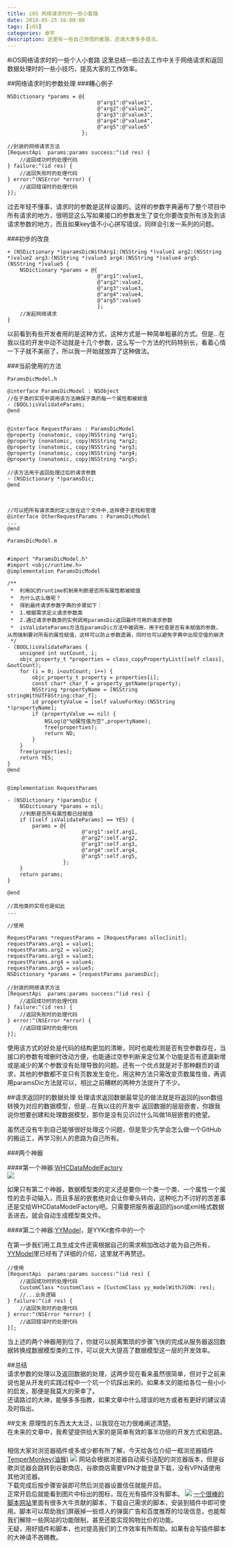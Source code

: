 ```yaml
---
title: iOS 网络请求时的一些小套路 
date: 2018-05-25 16:00:00
tags: [iOS]
categories: 卓平
description: 这里有一些自己领悟的套路，还请大家多多提点。
---
```

#iOS网络请求时的一些个人小套路
这里总结一些过去工作中关于网络请求和返回数据处理时的一些小技巧，提高大家的工作效率。

##网络请求时的参数处理
###糟心例子

```
NSDictionary *params = @{
                             @"arg1":@"value1",
                             @"arg2":@"value2",
                             @"arg3":@"value3",
                             @"arg4":@"value4",
                             @"arg5":@"value5"
                        }; 
                        
//封装的网络请求方法 
[RequestApi  params:params success:^(id res) {
    //返回成功时的处理代码
} failure:^(id res) {
    //返回失败时的处理代码
} error:^(NSError *error) {
    //返回错误时的处理代码
}];                           
```

过去年轻不懂事，请求时的参数是这样设置的。这样的参数字典遍布了整个项目中所有请求的地方，很明显这么写如果接口的参数发生了变化你要改变所有涉及到该请求参数的地方，而且如果key值不小心拼写错误，同样会引发一系列的问题。

###初步的改良
```
+ (NSDictionary *)paramsDicWithArg1:(NSString *)value1 arg2:(NSString *)value2 arg3:(NSString *)value3 arg4:(NSString *)value4 arg5:(NSString *)value5 {
    NSDictionary *params = @{
                             @"arg1":value1,
                             @"arg2":value2,
                             @"arg3":value3,
                             @"arg4":value4,
                             @"arg5":value5
                             };
    //发起网络请求
}
```

以前看到有些开发者用的是这种方式，这种方式是一种简单粗暴的方式。但是...在我以往的开发中动不动就是十几个参数，这么写一个方法的代码特别长，看着心情一下子就不美丽了，所以我一开始就放弃了这种做法。

###当前使用的方法
```
ParamsDicModel.h

@interface ParamsDicModel : NSObject
//在子类的实现中调用该方法确保子类的每一个属性都被赋值
- (BOOL)isValidateParams;
@end


@interface RequestParams : ParamsDicModel
@property (nonatomic, copy)NSString *arg1;
@property (nonatomic, copy)NSString *arg2;
@property (nonatomic, copy)NSString *arg3;
@property (nonatomic, copy)NSString *arg4;
@property (nonatomic, copy)NSString *arg5;

//该方法用于返回处理过后的请求参数
- (NSDictionary *)paramsDic;
@end



//可以把所有请求类的定义放在这个文件中,这样便于查找和管理
@interface OtherRequestParams : ParamsDicModel
...
@end
```

```
ParamsDicModel.m


#import "ParamsDicModel.h"
#import <objc/runtime.h>
@implementation ParamsDicModel

/**
 *	利用OC的runtime机制来判断是否所有属性都被赋值
 *  为什么这么做呢？
 *  得到最终请求参数字典的步骤如下：
 *  1.根据需求定义请求参数类
 *  2.通过请求参数类的实例调用paramsDic返回最终可用的请求参数
 *  isValidateParams方法在paramsDic方法中被调用，用于检查是否有未赋值的参数，从而强制要对所有的属性赋值，这样可以防止参数遗漏，同时也可以避免字典中出现空值的崩溃
 */
- (BOOL)isValidateParams {
    unsigned int outCount, i;
    objc_property_t *properties = class_copyPropertyList([self class], &outCount);
    for (i = 0; i<outCount; i++) {
        objc_property_t property = properties[i];
        const char* char_f = property_getName(property);
        NSString *propertyName = [NSString stringWithUTF8String:char_f];
        id propertyValue = [self valueForKey:(NSString *)propertyName];
        if (propertyValue == nil) {
            NSLog(@"%@属性值为空",propertyName);
            free(properties);
            return NO;
        }
    }
    free(properties);
    return YES;
}
@end


@implementation RequestParams

- (NSDictionary *)paramsDic {
    NSDictionary *params = nil;  
    //判断是否所有属性都已经赋值
    if ([self isValidateParams] == YES) {
        params = @{     
                        @"arg1":self.arg1,
        				@"arg2":self.arg2,
        				@"arg3":self.arg3,
        				@"arg4":self.arg4,
        				@"arg5":self.arg5,
                  };   
    }
    return params;
}

@end

//其他类的实现也是如此
...
```

```
//使用 
                       
RequestParams *requestParams = [RequestParams alloc]init];
requestParams.arg1 = value1;
requestParams.arg2 = value2;
requestParams.arg3 = value3;
requestParams.arg4 = value4;
requestParams.arg5 = value5;
NSDictionary *params = [requestParams paramsDic];  

//封装的网络请求方法 
[RequestApi  params:params success:^(id res) {
    //返回成功时的处理代码
} failure:^(id res) {
    //返回失败时的处理代码
} error:^(NSError *error) {
    //返回错误时的处理代码
}]; 
```

使用该方式的好处是代码的结构更加的清晰，同时也能检测是否有空参数存在，当接口的参数有增删时改动方便，也能通过空参判断来定位某个功能是否有遗漏新增或是减少的某个参数没有处理导致的问题。还有一个优点就是对于那种翻页的请求，其他的参数都不变只有页数发生变化，用这种方法只需改变页数属性值，再调用paramsDic方法就可以，相比之前糟糕的两种方法提升了不少。



##请求返回时的数据处理
处理请求返回数据最常见的做法就是将返回的json数组转换为对应的数据模型，但是...在我以往的开发中 返回数据的层层嵌套，你跟我说你想要创建和处理数据模型，那你是没有见识过什么叫做18层嵌套的绝望。

虽然还没有牛到自己能够很好处理这个问题，但是至少先学会怎么做一个GitHub的搬运工，再学习别人的思路为自己所有。  
  
###两个神器

####第一个神器:[WHCDataModelFactory][1]  
![](/Users/zp/Desktop/融易通/blog/xybank_source/img/zhuoping/1_img1.png)

如果只有第二个神器，数据模型类的定义还是要你一个类一个类、一个属性一个属性的去手动输入，而且多层的嵌套绝对会让你晕头转向，这种吃力不讨好的苦差事还是交给WHCDataModelFactory吧。只需要把服务器返回的json或xml格式数据丢进去，就会自动生成模型类文件。


####第二个神器:[YYModel][2]，是YYKit套件中的一个

在第一步我们用工具生成文件还需根据自己的需求稍加改动才能为自己所有，[YYModel][2]里已经有了详细的介绍，这里就不再赘述。  

```
//使用
[RequestApi  params:params success:^(id res) {
    //返回成功时的处理代码
    CustomClass *customClass = [CustomClass yy_modelWithJSON: res];
    //...业务逻辑
} failure:^(id res) {
    //返回失败时的处理代码
} error:^(NSError *error) {
    //返回错误时的处理代码
}]; 
```

当上述的两个神器用到位了，你就可以脱离繁琐的步骤飞快的完成从服务器返回数据转换成数据模型类的工作，可以说大大提高了数据模型这一层的开发效率。


##总结  
请求参数的处理以及返回数据的处理，这两步现在看来虽然很简单，但对于之前来说也是从开发的实践过程中一个坑一个坑踩出来的。如果本文的能给各位一些小小的启发，那便是我莫大的荣幸了。  
还请路过的大神，能够多多指教，如果文章中什么错误的地方或者有更好的建议请及时指出。



##文末
原理性的东西太大太泛，以我现在功力很难阐述清楚。  
在未来的文章中，我希望提供给大家的是简单有效的事半功倍的开发方式和思路。


###
相信大家对浏览器插件或多或少都有所了解，今天给各位介绍一框浏览器插件[TemperMonkey(油猴)][3]
![](/img/zhuoping/1_img2.jpg)
网站会根据浏览器自动索引适配的浏览器版本，但是谷歌浏览器会跳转到谷歌商店，谷歌商店需要VPN才能登录下载，没有VPN请使用其他浏览器。  
下载完成后按步骤安装即可然后浏览器设置信任就能开启。  
正常开启后就能看到图片中标出的图标，现在光有插件没有脚本。 
![](/img/zhuoping/1_img3.jpg) 
[一个很棒的脚本网站][4]里面有很多大牛贡献的脚本，下载自己需求的脚本，安装到插件中即可使用。脚本可以帮助我们屏蔽掉一些烦人的弹窗广告和百度推荐的垃圾信息，也能帮我们解除一些网站的功能限制，甚至还能实现购物比价的功能。  
无疑，用好插件和脚本，也对提高我们的工作效率有所帮助。如果有会写插件脚本的大神请不吝赐教。







[1]: https://github.com/netyouli/WHC_DataModelFactory
[2]: https://github.com/ibireme/YYModel
[3]: http://tampermonkey.net
[4]: https://greasyfork.org/zh-CN/scripts
